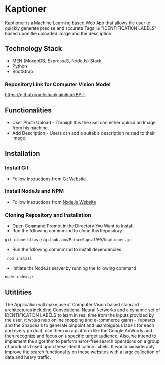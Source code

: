 # Kaptioner
Kaptioner is a Machine Learning based Web App that allows the user to quickly generate precise and accurate Tags i.e "IDENTIFICATION LABELS" based upon the uploaded image and the description. 

## Technology Stack
* MEN (MongoDB, ExpressJS, NodeJs) Stack
* Python
* BootStrap

### Repository Link for Computer Vision Model
https://github.com/ishankjain/hackBPIT

## Functionalities
* User Photo Upload - Through this the user can either upload an Image from his machine.
* Add Description - Users can add a suitable description related to their Image.

## Installation

### Install Git
* Follow instructions from [Git Website](https://git-scm.com/downloads)

### Install NodeJs and NPM
* Follow instructions from [NodeJs Website](https://nodejs.org/en/download/)

### Cloning Repository and Installation
* Open Command Prompt in the Directory You Want to Install.
* Run the following commmand to clone this Repository
```bash
git clone https://github.com/PrinceGupta1999/Kaptioner.git
```
* Run the following commmand to install dependencies
```bash
 npm install
```
* Initiate the NodeJs server by running the following command
```bash
node index.js
```

## Utitlities
The Application will make use of Computer Vision based standard architectures including Convolutional Neural Networks and a dynamic set of IDENTIFICATION LABELS to learn in  real time from the inputs provided by the user.
It would help online shopping and e-commerce giants - Flipkarts and the Snapdeals to generate pinpoint and unambiguous labels for each and every product, use them on a platform like the Google AdWords and then recognize and focus on a specific target audience.
Also, we intend to implement the algorithm to perform error-free search operations on a group of products based upon these Identification Labels. It would considerably improve the search functionality on these websites with a large collection of data and heavy traffic.
